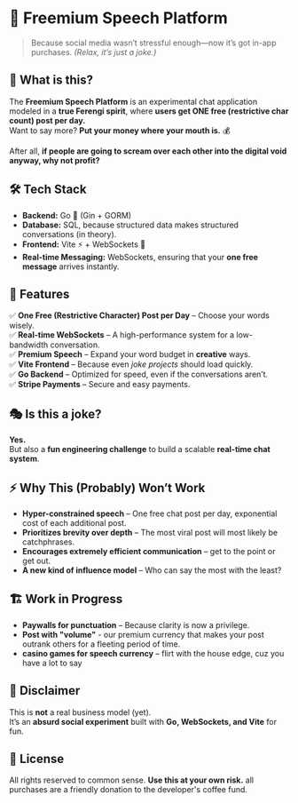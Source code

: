 # 🎤 Freemium Speech Platform

> Because social media wasn’t stressful enough—now it’s got in-app purchases. *(Relax, it’s just a joke.)*

## 🤔 What is this?
The **Freemium Speech Platform** is an experimental chat application modeled in a **true Ferengi spirit**, where **users get ONE free (restrictive char count) post per day.**  
Want to say more? **Put your money where your mouth is.** 💰

After all, **if people are going to scream over each other into the digital void anyway, why not profit?**  

## 🛠 Tech Stack
- **Backend:** Go 🦫 (Gin + GORM)  
- **Database:** SQL, because structured data makes structured conversations (in theory).  
- **Frontend:** Vite ⚡ + WebSockets 📡  
- **Real-time Messaging:** WebSockets, ensuring that your **one free message** arrives instantly.  

## 🚀 Features
✅ **One Free (Restrictive Character) Post per Day** – Choose your words wisely.  
✅ **Real-time WebSockets** – A high-performance system for a low-bandwidth conversation.  
✅ **Premium Speech** – Expand your word budget in **creative** ways.  
✅ **Vite Frontend** – Because even *joke projects* should load quickly.  
✅ **Go Backend** – Optimized for speed, even if the conversations aren’t.  
✅ **Stripe Payments** – Secure and easy payments.  

## 🎭 Is this a joke?
**Yes.**  
But also a **fun engineering challenge** to build a scalable **real-time chat system**.  

## ⚡ Why This (Probably) Won’t Work
- **Hyper-constrained speech** – One free chat post per day, exponential cost of each additional post.  
- **Prioritizes brevity over depth** – The most viral post will most likely be catchphrases.  
- **Encourages extremely efficient communication** – get to the point or get out.  
- **A new kind of influence model** – Who can say the most with the least?  

## 🏗️ Work in Progress
- **Paywalls for punctuation** – Because clarity is now a privilege.  
- **Post with "volume"** - our premium currency that makes your post outrank others for a fleeting period of time. 
- **casino games for speech currency** – flirt with the house edge, cuz you have a lot to say  

## 🚨 Disclaimer
This is **not** a real business model (yet).  
It’s an **absurd social experiment** built with **Go, WebSockets, and Vite** for fun.  

## 📜 License
All rights reserved to common sense. **Use this at your own risk.**  all purchases are a friendly donation to the developer's coffee fund.

